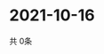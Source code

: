 # 2021-10-16
  共 0条

  <!-- BEGIN -->
  <!-- 最后更新时间Sat Oct 16 2021 14:03:03 GMT+0000 (Coordinated Universal Time) -->
  
  <!-- END -->
  
  